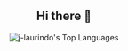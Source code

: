 <div align="center">

## Hi there 👋

<!--
**j-laurindo/j-laurindo** is a ✨ _special_ ✨ repository because its `README.md` (this file) appears on your GitHub profile.

Here are some ideas to get you started:

- 🔭 I’m currently working on ...
- 🌱 I’m currently learning ...
- 👯 I’m looking to collaborate on ...
- 🤔 I’m looking for help with ...
- 💬 Ask me about ...
- 📫 How to reach me: ...
- 😄 Pronouns: ...
- ⚡ Fun fact: ...
-->

![j-laurindo's Top Languages](https://github-readme-stats.vercel.app/api/top-langs/?username=j-laurindo&theme=vue-dark&show_icons=true&hide_border=true&layout=compact)

</div>
